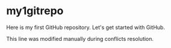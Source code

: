 # my1gitrepo
Here is my first GitHub repository. Let's get started with GitHub.

This line was modified manually during conflicts resolution.
